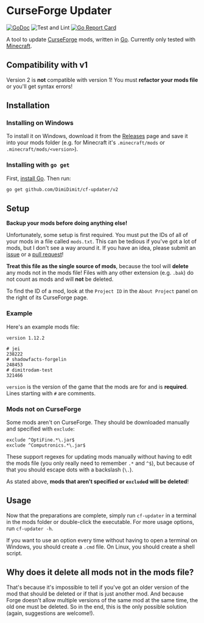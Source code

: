 # CurseForge Updater

[![GoDoc](https://img.shields.io/badge/godoc-reference-blue.svg?style=flat)](https://pkg.go.dev/mod/github.com/DimiDimit/cf-updater/v2)
![Test and Lint](https://github.com/DimiDimit/cf-updater/workflows/Test%20and%20Lint/badge.svg)
[![Go Report Card](https://goreportcard.com/badge/github.com/DimiDimit/cf-updater)](https://goreportcard.com/report/github.com/DimiDimit/cf-updater)

A tool to update [CurseForge](https://www.curseforge.com) mods, written in [Go](https://golang.org). Currently only tested with [Minecraft](https://www.curseforge.com/minecraft/mc-mods).

## Compatibility with v1

Version 2 is **not** compatible with version 1! You must **refactor your mods file** or you'll get syntax errors!

## Installation

### Installing on Windows

To install it on Windows, download it from the [Releases](https://www.github.com/DimiDimit/cf-updater/releases) page and save it into your mods folder (e.g. for Minecraft it's `.minecraft/mods` or `.minecraft/mods/<version>`).

### Installing with `go get`

First, [install Go](https://golang.org/doc/install).
Then run:

```sh
go get github.com/DimiDimit/cf-updater/v2
```

## Setup

**Backup your mods before doing anything else!**

Unfortunately, some setup is first required. You must put the IDs of all of your mods in a file called `mods.txt`. This can be tedious if you've got a lot of mods, but I don't see a way around it. If you have an idea, please submit an [issue](https://www.github.com/DimiDimit/cf-updater/issues) or a [pull request](https://www.github.com/DimiDimit/cf-updater/pulls)!

**Treat this file as the single source of mods**, because the tool will **delete** any mods not in the mods file! Files with any other extension (e.g. `.bak`) do not count as mods and will **not** be deleted.

To find the ID of a mod, look at the `Project ID` in the `About Project` panel on the right of its CurseForge page.

### Example

Here's an example mods file:

```
version 1.12.2

# jei
238222
# shadowfacts-forgelin
248453
# dimitrodam-test
321466
```

`version` is the version of the game that the mods are for and is **required**. Lines starting with `#` are comments.

### Mods not on CurseForge

Some mods aren't on CurseForge. They should be downloaded manually and specified with `exclude`:

```
exclude ^OptiFine.*\.jar$
exclude ^Computronics.*\.jar$
```

These support regexes for updating mods manually without having to edit the mods file (you only really need to remember `.*` and `^$`), but because of that you should escape dots with a backslash (`\.`).

As stated above, **mods that aren't specified or `exclude`d will be deleted**!

## Usage

Now that the preparations are complete, simply run `cf-updater` in a terminal in the mods folder or double-click the executable. For more usage options, run `cf-updater -h`.

If you want to use an option every time without having to open a terminal on Windows, you should create a `.cmd` file. On Linux, you should create a shell script.

## Why does it delete all mods not in the mods file?

That's because it's impossible to tell if you've got an older version of the mod that should be deleted or if that is just another mod. And because Forge doesn't allow multiple versions of the same mod at the same time, the old one must be deleted. So in the end, this is the only possible solution (again, suggestions are welcome!).
